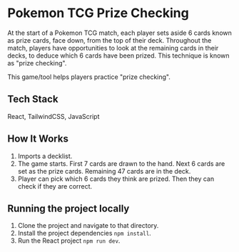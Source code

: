 # Pokemon TCG Prize Checking
At the start of a Pokemon TCG match, each player sets aside 6 cards known as prize cards, face down, from the top of their deck. Throughout the match, players have opportunities to look at the remaining cards in their decks, to deduce which 6 cards have been prized. This technique is known as "prize checking".

This game/tool helps players practice "prize checking".

## Tech Stack
React, TailwindCSS, JavaScript

## How It Works
1. Imports a decklist.
2. The game starts. First 7 cards are drawn to the hand. Next 6 cards are set as the prize cards. Remaining 47 cards are in the deck.
3. Player can pick which 6 cards they think are prized. Then they can check if they are correct.

## Running the project locally
1. Clone the project and navigate to that directory.
2. Install the project dependencies `npm install`.
3. Run the React project `npm run dev`.
